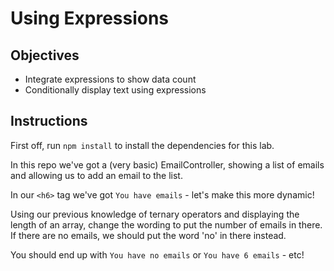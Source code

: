 # Using Expressions 

## Objectives

- Integrate expressions to show data count
- Conditionally display text using expressions

## Instructions

First off, run `npm install` to install the dependencies for this lab.

In this repo we've got a (very basic) EmailController, showing a list of emails and allowing us to add an email to the list.

In our `<h6>` tag we've got `You have emails` - let's make this more dynamic!

Using our previous knowledge of ternary operators and displaying the length of an array, change the wording to put the number of emails in there. If there are no emails, we should put the word 'no' in there instead.

You should end up with `You have no emails` or `You have 6 emails` - etc!
